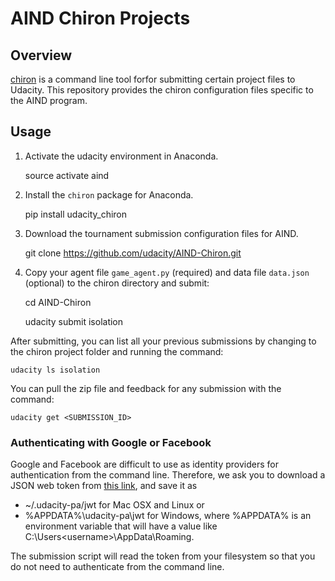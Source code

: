 # AIND Chiron Projects

## Overview
[chiron](https://github.com/udacity/udacity-chiron) is a command line tool forfor submitting certain project files to Udacity.  This repository provides the chiron configuration files specific to the AIND program.


## Usage

1. Activate the udacity environment in Anaconda.

	source activate aind


2. Install the `chiron` package for Anaconda. 

	pip install udacity_chiron


3. Download the tournament submission configuration files for AIND.

	git clone https://github.com/udacity/AIND-Chiron.git


4. Copy your agent file `game_agent.py` (required) and data file `data.json` (optional) to the chiron directory and submit:

	cd AIND-Chiron

	udacity submit isolation

After submitting, you can list all your previous submissions by changing to the chiron project folder and running the command:

	udacity ls isolation

You can pull the zip file and feedback for any submission with the command:

	udacity get <SUBMISSION_ID>

### Authenticating with Google or Facebook

Google and Facebook are difficult to use as identity providers for authentication from the command line. Therefore, we ask you to download a JSON web token from [this link](https://project-assistant.udacity.com/auth_tokens/new), and save it as

 - ~/.udacity-pa/jwt for Mac OSX and Linux or
 - %APPDATA%\udacity-pa\jwt for Windows, where %APPDATA% is an environment variable that will have a value like C:\Users\<username>\AppData\Roaming.

The submission script will read the token from your filesystem so that you do not need to authenticate from the command line.